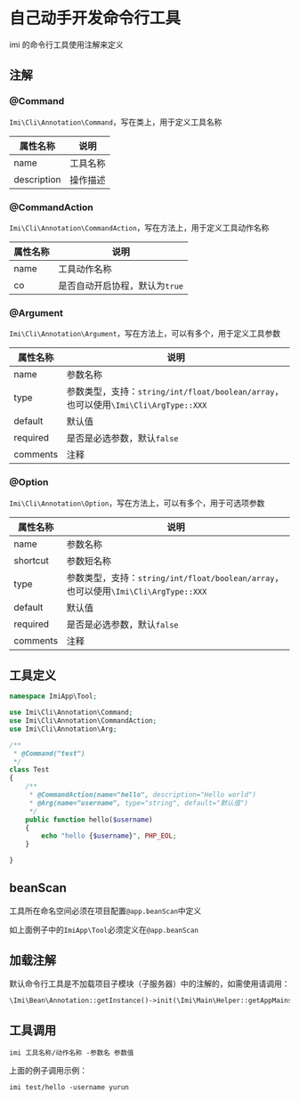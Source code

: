 # 自己动手开发命令行工具

imi 的命令行工具使用注解来定义

## 注解

### @Command

`Imi\Cli\Annotation\Command`，写在类上，用于定义工具名称

| 属性名称 | 说明 |
|-|-
| name | 工具名称 |
| description | 操作描述 |

### @CommandAction

`Imi\Cli\Annotation\CommandAction`，写在方法上，用于定义工具动作名称

| 属性名称 | 说明 |
|-|-
| name | 工具动作名称 |
| co | 是否自动开启协程，默认为`true` |

### @Argument

`Imi\Cli\Annotation\Argument`，写在方法上，可以有多个，用于定义工具参数

| 属性名称 | 说明 |
|-|-
| name | 参数名称 |
| type | 参数类型，支持：`string/int/float/boolean/array`，也可以使用`\Imi\Cli\ArgType::XXX` |
| default | 默认值 |
| required | 是否是必选参数，默认`false` |
| comments | 注释 |

### @Option

`Imi\Cli\Annotation\Option`，写在方法上，可以有多个，用于可选项参数

| 属性名称 | 说明 |
|-|-
| name | 参数名称 |
| shortcut | 参数短名称 |
| type | 参数类型，支持：`string/int/float/boolean/array`，也可以使用`\Imi\Cli\ArgType::XXX` |
| default | 默认值 |
| required | 是否是必选参数，默认`false` |
| comments | 注释 |

## 工具定义

```php
namespace ImiApp\Tool;

use Imi\Cli\Annotation\Command;
use Imi\Cli\Annotation\CommandAction;
use Imi\Cli\Annotation\Arg;

/**
 * @Command("test")
 */
class Test
{
    /**
     * @CommandAction(name="hello", description="Hello world")
     * @Arg(name="username", type="string", default="默认值")
     */
    public function hello($username)
    {
        echo "hello {$username}", PHP_EOL;
    }

}
```

## beanScan

工具所在命名空间必须在项目配置`@app.beanScan`中定义

如上面例子中的`ImiApp\Tool`必须定义在`@app.beanScan`

## 加载注解

默认命令行工具是不加载项目子模块（子服务器）中的注解的，如需使用请调用：

```php
\Imi\Bean\Annotation::getInstance()->init(\Imi\Main\Helper::getAppMains());
```

## 工具调用

`imi 工具名称/动作名称 -参数名 参数值`

上面的例子调用示例：

`imi test/hello -username yurun`
